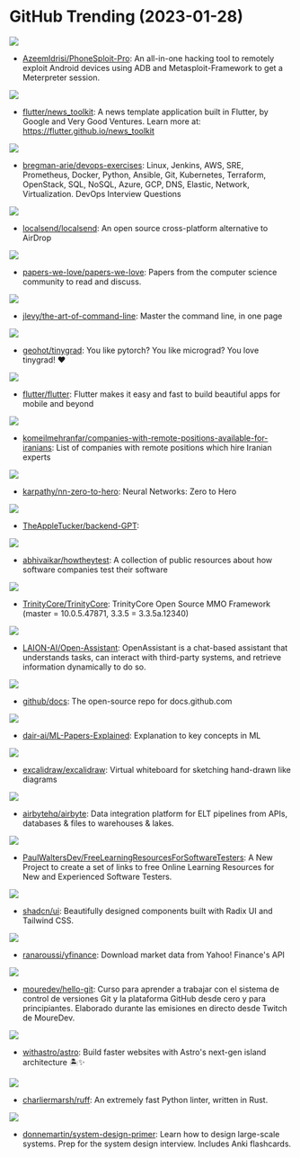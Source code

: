 # GitHub Trending (2023-01-28)

![](https://img.shields.io/badge/Python-New%20329-green?style=flat-square&logo=appveyor)
- [AzeemIdrisi/PhoneSploit-Pro](https://github.com/AzeemIdrisi/PhoneSploit-Pro): An all-in-one hacking tool to remotely exploit Android devices using ADB and Metasploit-Framework to get a Meterpreter session.

![](https://img.shields.io/badge/Dart-New%2070-green?style=flat-square&logo=appveyor)
- [flutter/news_toolkit](https://github.com/flutter/news_toolkit): A news template application built in Flutter, by Google and Very Good Ventures. Learn more at: https://flutter.github.io/news_toolkit

![](https://img.shields.io/badge/Python-New%20135-green?style=flat-square&logo=appveyor)
- [bregman-arie/devops-exercises](https://github.com/bregman-arie/devops-exercises): Linux, Jenkins, AWS, SRE, Prometheus, Docker, Python, Ansible, Git, Kubernetes, Terraform, OpenStack, SQL, NoSQL, Azure, GCP, DNS, Elastic, Network, Virtualization. DevOps Interview Questions

![](https://img.shields.io/badge/Dart-New%20179-green?style=flat-square&logo=appveyor)
- [localsend/localsend](https://github.com/localsend/localsend): An open source cross-platform alternative to AirDrop

![](https://img.shields.io/badge/Shell-New%2058-green?style=flat-square&logo=appveyor)
- [papers-we-love/papers-we-love](https://github.com/papers-we-love/papers-we-love): Papers from the computer science community to read and discuss.

![](https://img.shields.io/badge/none-New%20199-green?style=flat-square&logo=appveyor)
- [jlevy/the-art-of-command-line](https://github.com/jlevy/the-art-of-command-line): Master the command line, in one page

![](https://img.shields.io/badge/Python-New%2019-green?style=flat-square&logo=appveyor)
- [geohot/tinygrad](https://github.com/geohot/tinygrad): You like pytorch? You like micrograd? You love tinygrad! ❤️

![](https://img.shields.io/badge/Dart-New%20325-green?style=flat-square&logo=appveyor)
- [flutter/flutter](https://github.com/flutter/flutter): Flutter makes it easy and fast to build beautiful apps for mobile and beyond

![](https://img.shields.io/badge/none-New%2054-green?style=flat-square&logo=appveyor)
- [komeilmehranfar/companies-with-remote-positions-available-for-iranians](https://github.com/komeilmehranfar/companies-with-remote-positions-available-for-iranians): List of companies with remote positions which hire Iranian experts

![](https://img.shields.io/badge/Jupyter%20Notebook-New%20285-green?style=flat-square&logo=appveyor)
- [karpathy/nn-zero-to-hero](https://github.com/karpathy/nn-zero-to-hero): Neural Networks: Zero to Hero

![](https://img.shields.io/badge/JavaScript-New%20483-green?style=flat-square&logo=appveyor)
- [TheAppleTucker/backend-GPT](https://github.com/TheAppleTucker/backend-GPT): 

![](https://img.shields.io/badge/HTML-New%2021-green?style=flat-square&logo=appveyor)
- [abhivaikar/howtheytest](https://github.com/abhivaikar/howtheytest): A collection of public resources about how software companies test their software

![](https://img.shields.io/badge/C%2B%2B-New%209-green?style=flat-square&logo=appveyor)
- [TrinityCore/TrinityCore](https://github.com/TrinityCore/TrinityCore): TrinityCore Open Source MMO Framework (master = 10.0.5.47871, 3.3.5 = 3.3.5a.12340)

![](https://img.shields.io/badge/Python-New%20236-green?style=flat-square&logo=appveyor)
- [LAION-AI/Open-Assistant](https://github.com/LAION-AI/Open-Assistant): OpenAssistant is a chat-based assistant that understands tasks, can interact with third-party systems, and retrieve information dynamically to do so.

![](https://img.shields.io/badge/JavaScript-New%2013-green?style=flat-square&logo=appveyor)
- [github/docs](https://github.com/github/docs): The open-source repo for docs.github.com

![](https://img.shields.io/badge/none-New%20186-green?style=flat-square&logo=appveyor)
- [dair-ai/ML-Papers-Explained](https://github.com/dair-ai/ML-Papers-Explained): Explanation to key concepts in ML

![](https://img.shields.io/badge/TypeScript-New%20126-green?style=flat-square&logo=appveyor)
- [excalidraw/excalidraw](https://github.com/excalidraw/excalidraw): Virtual whiteboard for sketching hand-drawn like diagrams

![](https://img.shields.io/badge/Java-New%2018-green?style=flat-square&logo=appveyor)
- [airbytehq/airbyte](https://github.com/airbytehq/airbyte): Data integration platform for ELT pipelines from APIs, databases & files to warehouses & lakes.

![](https://img.shields.io/badge/none-New%207-green?style=flat-square&logo=appveyor)
- [PaulWaltersDev/FreeLearningResourcesForSoftwareTesters](https://github.com/PaulWaltersDev/FreeLearningResourcesForSoftwareTesters): A New Project to create a set of links to free Online Learning Resources for New and Experienced Software Testers.

![](https://img.shields.io/badge/TypeScript-New%201-green?style=flat-square&logo=appveyor)
- [shadcn/ui](https://github.com/shadcn/ui): Beautifully designed components built with Radix UI and Tailwind CSS.

![](https://img.shields.io/badge/Python-New%2019-green?style=flat-square&logo=appveyor)
- [ranaroussi/yfinance](https://github.com/ranaroussi/yfinance): Download market data from Yahoo! Finance's API

![](https://img.shields.io/badge/none-New%2042-green?style=flat-square&logo=appveyor)
- [mouredev/hello-git](https://github.com/mouredev/hello-git): Curso para aprender a trabajar con el sistema de control de versiones Git y la plataforma GitHub desde cero y para principiantes. Elaborado durante las emisiones en directo desde Twitch de MoureDev.

![](https://img.shields.io/badge/TypeScript-New%20147-green?style=flat-square&logo=appveyor)
- [withastro/astro](https://github.com/withastro/astro): Build faster websites with Astro's next-gen island architecture 🏝✨

![](https://img.shields.io/badge/Rust-New%20111-green?style=flat-square&logo=appveyor)
- [charliermarsh/ruff](https://github.com/charliermarsh/ruff): An extremely fast Python linter, written in Rust.

![](https://img.shields.io/badge/Python-New%2084-green?style=flat-square&logo=appveyor)
- [donnemartin/system-design-primer](https://github.com/donnemartin/system-design-primer): Learn how to design large-scale systems. Prep for the system design interview. Includes Anki flashcards.

